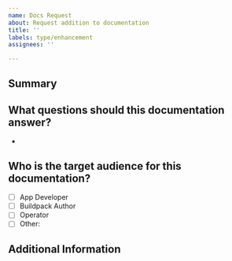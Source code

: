 ```yaml
---
name: Docs Request
about: Request addition to documentation
title: ''
labels: type/enhancement
assignees: ''

---
```


## Summary
<!-- A quick summary of the request. -->

## What questions should this documentation answer?
- 

## Who is the target audience for this documentation?

- [ ] App Developer
- [ ] Buildpack Author
- [ ] Operator
- [ ] Other:

## Additional Information
<!-- Any additional information that might help? For example, conversations, logs, etc. -->
